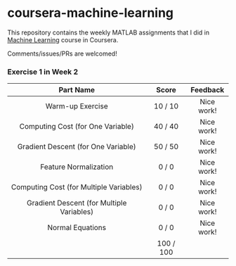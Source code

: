 # coursera-machine-learning

This repository contains the weekly MATLAB assignments that I did in [Machine Learning](https://www.coursera.org/learn/machine-learning/) course in Coursera.

Comments/issues/PRs are welcomed!

### Exercise 1 in Week 2

Part Name |     Score | Feedback
:---:|:---:|:---:|
Warm-up Exercise |  10 /  10 | Nice work!
Computing Cost (for One Variable) |  40 /  40 | Nice work!
Gradient Descent (for One Variable) |  50 /  50 | Nice work!
Feature Normalization |   0 /   0 | Nice work!
Computing Cost (for Multiple Variables) |   0 /   0 | Nice work!
Gradient Descent (for Multiple Variables) |   0 /   0 | Nice work!
Normal Equations |   0 /   0 | Nice work!
                 | 100 / 100 | 
